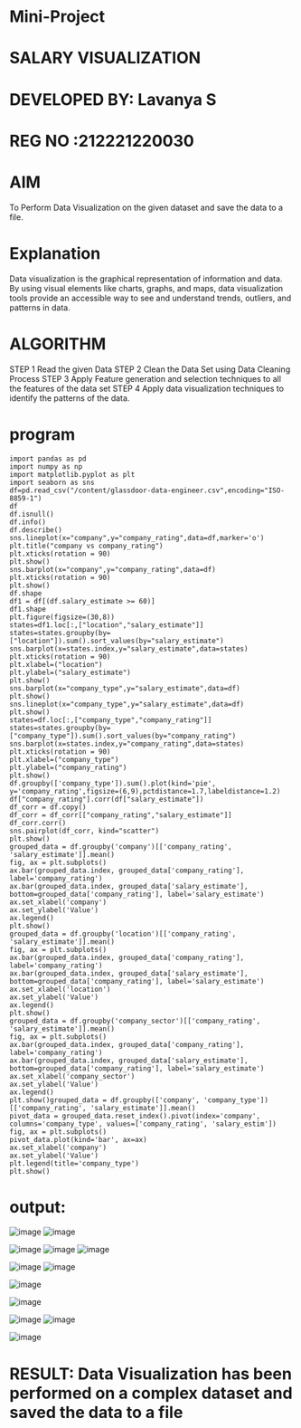 # Mini-Project
# SALARY  VISUALIZATION
# DEVELOPED BY: Lavanya S
# REG NO :212221220030
# AIM
To Perform Data Visualization on the given dataset and save the data to a file.
# Explanation
Data visualization is the graphical representation of information and data. By using visual elements 
like charts, graphs, and maps, data visualization tools provide an accessible way to see and
understand trends, outliers, and patterns in data.
# ALGORITHM
STEP 1
Read the given Data
STEP 2
Clean the Data Set using Data Cleaning Process
STEP 3
Apply Feature generation and selection techniques to all the features of the data set
STEP 4
Apply data visualization techniques to identify the patterns of the data.
# program
```
import pandas as pd
import numpy as np
import matplotlib.pyplot as plt
import seaborn as sns
df=pd.read_csv("/content/glassdoor-data-engineer.csv",encoding="ISO-8859-1")
df
df.isnull()
df.info()
df.describe()
sns.lineplot(x="company",y="company_rating",data=df,marker='o')
plt.title("company vs company_rating")
plt.xticks(rotation = 90)
plt.show()
sns.barplot(x="company",y="company_rating",data=df)
plt.xticks(rotation = 90)
plt.show()
df.shape
df1 = df[(df.salary_estimate >= 60)]
df1.shape
plt.figure(figsize=(30,8))
states=df1.loc[:,["location","salary_estimate"]]
states=states.groupby(by=["location"]).sum().sort_values(by="salary_estimate")
sns.barplot(x=states.index,y="salary_estimate",data=states)
plt.xticks(rotation = 90)
plt.xlabel=("location")
plt.ylabel=("salary_estimate")
plt.show()
sns.barplot(x="company_type",y="salary_estimate",data=df)
plt.show()
sns.lineplot(x="company_type",y="salary_estimate",data=df)
plt.show()
states=df.loc[:,["company_type","company_rating"]]
states=states.groupby(by=["company_type"]).sum().sort_values(by="company_rating")
sns.barplot(x=states.index,y="company_rating",data=states)
plt.xticks(rotation = 90)
plt.xlabel=("company_type")
plt.ylabel=("company_rating")
plt.show()
df.groupby(['company_type']).sum().plot(kind='pie', y='company_rating',figsize=(6,9),pctdistance=1.7,labeldistance=1.2)
df["company_rating"].corr(df["salary_estimate"])
df_corr = df.copy()
df_corr = df_corr[["company_rating","salary_estimate"]]
df_corr.corr()
sns.pairplot(df_corr, kind="scatter")
plt.show()
grouped_data = df.groupby('company')[['company_rating', 'salary_estimate']].mean()
fig, ax = plt.subplots()
ax.bar(grouped_data.index, grouped_data['company_rating'], label='company_rating')
ax.bar(grouped_data.index, grouped_data['salary_estimate'], bottom=grouped_data['company_rating'], label='salary_estimate')
ax.set_xlabel('company')
ax.set_ylabel('Value')
ax.legend()
plt.show()
grouped_data = df.groupby('location')[['company_rating', 'salary_estimate']].mean()
fig, ax = plt.subplots()
ax.bar(grouped_data.index, grouped_data['company_rating'], label='company_rating')
ax.bar(grouped_data.index, grouped_data['salary_estimate'], bottom=grouped_data['company_rating'], label='salary_estimate')
ax.set_xlabel('location')
ax.set_ylabel('Value')
ax.legend()
plt.show()
grouped_data = df.groupby('company_sector')[['company_rating', 'salary_estimate']].mean()
fig, ax = plt.subplots()
ax.bar(grouped_data.index, grouped_data['company_rating'], label='company_rating')
ax.bar(grouped_data.index, grouped_data['salary_estimate'], bottom=grouped_data['company_rating'], label='salary_estimate')
ax.set_xlabel('company_sector')
ax.set_ylabel('Value')
ax.legend()
plt.show()grouped_data = df.groupby(['company', 'company_type'])[['company_rating', 'salary_estimate']].mean()
pivot_data = grouped_data.reset_index().pivot(index='company', columns='company_type', values=['company_rating', 'salary_estim'])
fig, ax = plt.subplots()
pivot_data.plot(kind='bar', ax=ax)
ax.set_xlabel('company')
ax.set_ylabel('Value')
plt.legend(title='company_type')
plt.show()
```
# output:
![image](https://github.com/LavanyaSIT/Mini-Project/assets/130207418/b1db2271-27a5-4005-9a92-9c3e9dc3140c)
![image](https://github.com/LavanyaSIT/Mini-Project/assets/130207418/e75d85bb-46e3-4ac3-8763-4ce06165fd14)

![image](https://github.com/LavanyaSIT/Mini-Project/assets/130207418/8a2d3064-2809-4457-a1f2-258713cd2925)
![image](https://github.com/LavanyaSIT/Mini-Project/assets/130207418/bdf610b9-e6f3-4f54-bb56-a5865b9dc839)
![image](https://github.com/LavanyaSIT/Mini-Project/assets/130207418/65d6e689-5dc4-459b-9b3d-c05d9d55e425)

![image](https://github.com/LavanyaSIT/Mini-Project/assets/130207418/2143fc8a-550c-4c35-8079-8d5dc0da0bbb)
![image](https://github.com/LavanyaSIT/Mini-Project/assets/130207418/e332f3a3-90ae-4599-9bb3-ad1449c5e68a)

![image](https://github.com/LavanyaSIT/Mini-Project/assets/130207418/35d23952-a038-43dd-9ec7-fb739cbca985)




![image](https://github.com/LavanyaSIT/Mini-Project/assets/130207418/f1ff43e6-225e-4c60-94a7-a7834ecf2fe5)

![image](https://github.com/LavanyaSIT/Mini-Project/assets/130207418/4f2480f4-0272-4fe5-83db-45ecd850e41a)
![image](https://github.com/LavanyaSIT/Mini-Project/assets/130207418/4817df35-85a3-482e-9f9d-2f3739e2c786)

![image](https://github.com/LavanyaSIT/Mini-Project/assets/130207418/fad0fddf-acec-4469-9314-29591d85defe)





# RESULT: Data Visualization has been performed on a complex dataset and saved the data to a file
